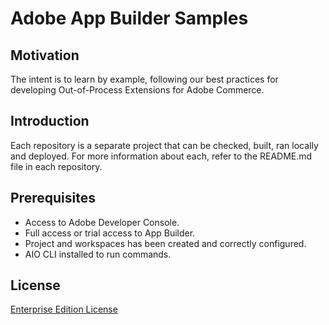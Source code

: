 # Adobe App Builder Samples

## Motivation

The intent is to learn by example, following our best practices for developing Out-of-Process Extensions for Adobe Commerce.

## Introduction

Each repository is a separate project that can be checked, built, ran locally and deployed. For more information about each, refer to the README.md file in each repository. 

## Prerequisites

- Access to Adobe Developer Console.
- Full access or trial access to App Builder.
- Project and workspaces has been created and correctly configured.
- AIO CLI installed to run commands.

## License

[Enterprise Edition License](LICENSE_EE.txt)
